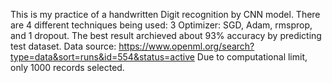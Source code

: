 This is my practice of a handwritten Digit recognition by CNN model. There are 4 different techniques being used: 3 Optimizer: SGD, Adam, rmsprop, and 1 dropout.
The best result archieved about 93% accuracy by predicting test dataset.
Data source: https://www.openml.org/search?type=data&sort=runs&id=554&status=active
Due to computational limit, only 1000 records selected.

